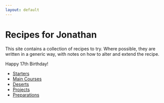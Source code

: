 ```yaml
---
layout: default
---
```


# Recipes for Jonathan


This site contains a collection of recipes to try. Where possible, they are 
written in a generic way, with notes on how to alter and extend the recipe.

Happy 17th Birthday!

- [Starters](/recipes/starters)
- [Main Courses](/recipes/mains)
- [Deserts](/recipes/deserts)
- [Projects](/recipes/projects)
- [Preparations](/recipes/preparations)

